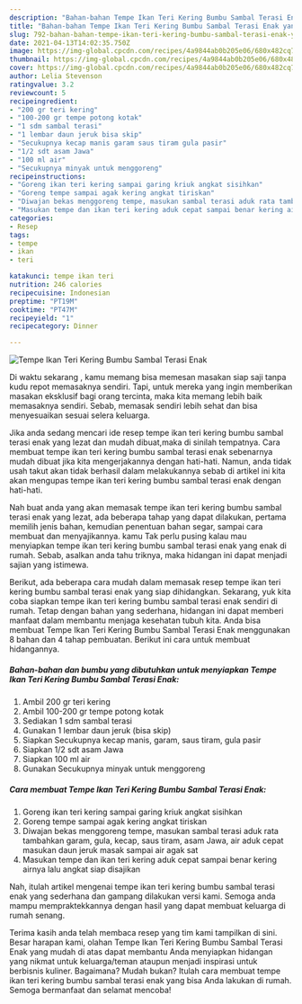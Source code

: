 ```yaml
---
description: "Bahan-bahan Tempe Ikan Teri Kering Bumbu Sambal Terasi Enak yang lezat Untuk Jualan"
title: "Bahan-bahan Tempe Ikan Teri Kering Bumbu Sambal Terasi Enak yang lezat Untuk Jualan"
slug: 792-bahan-bahan-tempe-ikan-teri-kering-bumbu-sambal-terasi-enak-yang-lezat-untuk-jualan
date: 2021-04-13T14:02:35.750Z
image: https://img-global.cpcdn.com/recipes/4a9844ab0b205e06/680x482cq70/tempe-ikan-teri-kering-bumbu-sambal-terasi-enak-foto-resep-utama.jpg
thumbnail: https://img-global.cpcdn.com/recipes/4a9844ab0b205e06/680x482cq70/tempe-ikan-teri-kering-bumbu-sambal-terasi-enak-foto-resep-utama.jpg
cover: https://img-global.cpcdn.com/recipes/4a9844ab0b205e06/680x482cq70/tempe-ikan-teri-kering-bumbu-sambal-terasi-enak-foto-resep-utama.jpg
author: Lelia Stevenson
ratingvalue: 3.2
reviewcount: 5
recipeingredient:
- "200 gr teri kering"
- "100-200 gr tempe potong kotak"
- "1 sdm sambal terasi"
- "1 lembar daun jeruk bisa skip"
- "Secukupnya kecap manis garam saus tiram gula pasir"
- "1/2 sdt asam Jawa"
- "100 ml air"
- "Secukupnya minyak untuk menggoreng"
recipeinstructions:
- "Goreng ikan teri kering sampai garing kriuk angkat sisihkan"
- "Goreng tempe sampai agak kering angkat tiriskan"
- "Diwajan bekas menggoreng tempe, masukan sambal terasi aduk rata tambahkan garam, gula, kecap, saus tiram, asam Jawa, air aduk cepat masukan daun jeruk masak sampai air agak sat"
- "Masukan tempe dan ikan teri kering aduk cepat sampai benar kering airnya lalu angkat siap disajikan"
categories:
- Resep
tags:
- tempe
- ikan
- teri

katakunci: tempe ikan teri 
nutrition: 246 calories
recipecuisine: Indonesian
preptime: "PT19M"
cooktime: "PT47M"
recipeyield: "1"
recipecategory: Dinner

---
```



![Tempe Ikan Teri Kering Bumbu Sambal Terasi Enak](https://img-global.cpcdn.com/recipes/4a9844ab0b205e06/680x482cq70/tempe-ikan-teri-kering-bumbu-sambal-terasi-enak-foto-resep-utama.jpg)

Di waktu  sekarang , kamu memang bisa memesan masakan siap saji tanpa kudu repot memasaknya sendiri. Tapi, untuk mereka yang ingin memberikan masakan eksklusif bagi orang tercinta, maka kita memang lebih baik memasaknya sendiri. Sebab, memasak sendiri lebih sehat dan bisa menyesuaikan sesuai selera keluarga.

Jika anda sedang mencari ide resep tempe ikan teri kering bumbu sambal terasi enak yang lezat dan mudah dibuat,maka di sinilah tempatnya. Cara membuat tempe ikan teri kering bumbu sambal terasi enak  sebenarnya mudah dibuat jika kita mengerjakannya dengan hati-hati. Namun, anda tidak usah takut akan tidak berhasil dalam melakukannya 
sebab di artikel ini kita akan mengupas tempe ikan teri kering bumbu sambal terasi enak dengan hati-hati.  



Nah buat anda yang akan memasak tempe ikan teri kering bumbu sambal terasi enak yang lezat, ada beberapa tahap yang dapat dilakukan, pertama memilih jenis bahan, kemudian penentuan bahan segar, sampai cara membuat dan menyajikannya. kamu Tak perlu pusing kalau mau menyiapkan tempe ikan teri kering bumbu sambal terasi enak yang enak di rumah. Sebab, asalkan anda  tahu triknya, maka hidangan ini dapat menjadi sajian yang istimewa.

Berikut, ada beberapa cara mudah dalam memasak resep tempe ikan teri kering bumbu sambal terasi enak yang siap dihidangkan. Sekarang, yuk kita coba siapkan tempe ikan teri kering bumbu sambal terasi enak sendiri di rumah. Tetap dengan bahan yang sederhana, hidangan ini dapat memberi manfaat dalam membantu menjaga kesehatan tubuh kita. Anda bisa membuat Tempe Ikan Teri Kering Bumbu Sambal Terasi Enak menggunakan 8 bahan dan 4 tahap pembuatan. Berikut ini cara untuk membuat hidangannya.

<!--inarticleads1-->

##### Bahan-bahan dan bumbu yang dibutuhkan untuk menyiapkan Tempe Ikan Teri Kering Bumbu Sambal Terasi Enak:

1. Ambil 200 gr teri kering
1. Ambil 100-200 gr tempe potong kotak
1. Sediakan 1 sdm sambal terasi
1. Gunakan 1 lembar daun jeruk (bisa skip)
1. Siapkan Secukupnya kecap manis, garam, saus tiram, gula pasir
1. Siapkan 1/2 sdt asam Jawa
1. Siapkan 100 ml air
1. Gunakan Secukupnya minyak untuk menggoreng




<!--inarticleads2-->

##### Cara membuat Tempe Ikan Teri Kering Bumbu Sambal Terasi Enak:

1. Goreng ikan teri kering sampai garing kriuk angkat sisihkan
1. Goreng tempe sampai agak kering angkat tiriskan
1. Diwajan bekas menggoreng tempe, masukan sambal terasi aduk rata tambahkan garam, gula, kecap, saus tiram, asam Jawa, air aduk cepat masukan daun jeruk masak sampai air agak sat
1. Masukan tempe dan ikan teri kering aduk cepat sampai benar kering airnya lalu angkat siap disajikan




Nah, itulah artikel mengenai  tempe ikan teri kering bumbu sambal terasi enak  yang sederhana dan gampang dilakukan versi kami. Semoga anda mampu mempraktekkannya dengan hasil yang dapat membuat keluarga di rumah senang. 

Terima kasih anda telah membaca resep yang tim kami tampilkan di sini. Besar harapan kami, olahan  Tempe Ikan Teri Kering Bumbu Sambal Terasi Enak yang mudah di atas dapat membantu Anda menyiapkan hidangan yang nikmat untuk keluarga/teman ataupun menjadi inspirasi untuk berbisnis kuliner. Bagaimana? Mudah bukan? Itulah cara membuat tempe ikan teri kering bumbu sambal terasi enak yang bisa Anda lakukan di rumah. Semoga bermanfaat dan selamat mencoba!

